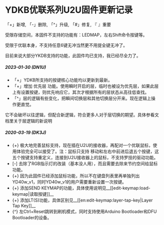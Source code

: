 # YDKB优联系列U2U固件更新记录
「+」新增, 「-」删除, 「^」升级, 「#」修复, 『 』重要

受限存储空间，本固件不支持的功能有：LEDMAP，左右Shift命令按键等。

受限于优联本身，不支持任意6键无冲当然更不用提全键无冲了。

目前来说大部分YKDB支持的功能，此固件均已支持，我已经尽全力了。

##### 2023-01-30 (DN1U) 
- 「+」YDKB所支持的按键核心功能均以更新到最新。
- 「+」增加 优先层 功能。使用瞬时开启的层，临时也被设为优先层，如果此层上有设置按键，则优先响应它，其次才根据所有的层状态从高往低查找。
- 「^」层的逻辑有些变化，把瞬间切换层和其他切换层分开来。现在逻辑上操作更直觉。

它不会破坏以往逻辑，但配合新逻辑，符合更多人对于层切换的期望。具体参看文档里关于层逻辑的新说明

##### 2020-03-19 (DK3J) 
  - {+} 极大地完善鼠标支持，现在插在U2U的接收器，再配对一个优联鼠标，使用体验完全可以接受了。注：鼠标只支持 移动和左右中前进后退五个按键，这五个按键支持重定义，连接到U2U接收器上的鼠标，不支持罗技的驱动功能。
  - [-] 去除了RGB指示灯的改装（基本没人用），而且需要去除来节约空间给鼠标功能。
  - {+} 因为此固件已经添加鼠标功能，所以不在键盘列表里再单独列出YD40w_v1，同时YD40w_v1的用户需要重新设置一次按键。
  - {+} 添加SEND KEYMAP的功能，具体使用说明见__[[edit-keymap:load-keymap|读取按键]]__
  - {+} 添加LT(S)功能，具体区别见__[[en:edit-keymap:layer-tap-key|Layer Tap Key]]__
  - {^} 左Ctrl+Reset跳转到刷机模式，同时支持使用Arduino Bootloader和DFU Bootloader的设备。
